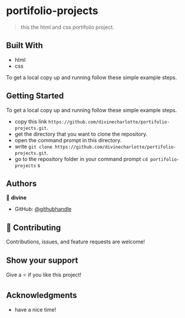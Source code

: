 # portifolio-projects
> this the html and css portifolio project.


## Built With

- html
- css

To get a local copy up and running follow these simple example steps.


## Getting Started

To get a local copy up and running follow these simple example steps.

- copy this link `https://github.com/divinecharlotte/portifolio-projects.git`.
- get the directory that you want to clone the repository.
- open the command prompt in this directory.
- write `git clone https://github.com/divinecharlotte/portifolio-projects.git`.
- go to the repository folder in your command prompt `cd portifolio-projects`
s
## Authors

👤 **divine**

- GitHub: [@githubhandle]( https://github.com/divinecharlotte)

## 🤝 Contributing

Contributions, issues, and feature requests are welcome!


## Show your support

Give a ⭐️ if you like this project!

## Acknowledgments

- have a nice time!